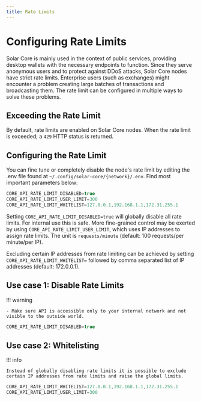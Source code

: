 ```yaml
---
title: Rate Limits
---
```


# Configuring Rate Limits

Solar Core is mainly used in the context of public services, providing desktop wallets with the necessary endpoints to function. Since they serve anonymous users and to protect against DDoS attacks, Solar Core nodes have strict rate limits. Enterprise users (such as exchanges) might encounter a problem creating large batches of transactions and broadcasting them. The rate limit can be configured in multiple ways to solve these problems.

## Exceeding the Rate Limit <a id="exceeding-the-rate-limit"></a>

By default, rate limits are enabled on Solar Core nodes. When the rate limit is exceeded; a `429` HTTP status is returned.

## Configuring the Rate Limit <a id="configuring-the-rate-limit"></a>

You can fine tune or completely disable the node's rate limit by editing the .env file found at `~/.config/solar-core/{network}/.env`. Find most important parameters below:

```javascript
CORE_API_RATE_LIMIT_DISABLED=true
CORE_API_RATE_LIMIT_USER_LIMIT=300
CORE_API_RATE_LIMIT_WHITELIST=127.0.0.1,192.168.1.1,172.31.255.1
```

Setting `CORE_API_RATE_LIMIT_DISABLED=true` will globally disable all rate limits. For internal use this is safe. More fine-grained control may be exerted by using `CORE_API_RATE_LIMIT_USER_LIMIT`, which uses IP addresses to assign rate limits. The unit is `requests/minute` (default: 100 requests/per minute/per IP).

Excluding certain IP addresses from rate limiting can be achieved by setting `CORE_API_RATE_LIMIT_WHITELIST=` followed by comma separated list of IP addresses (default: 172.0.0.1).

## Use case 1: Disable Rate Limits  <a id="disable-rate-limits"></a>

!!! warning

    - Make sure API is accessible only to your internal network and not visible to the outside world.

```javascript
CORE_API_RATE_LIMIT_DISABLED=true
```

## Use case 2: Whitelisting  <a id="white-listing"></a>

!!! info

    Instead of globally disabling rate limits it is possible to exclude certain IP addresses from rate limits and raise the global limits.

```javascript
CORE_API_RATE_LIMIT_WHITELIST=127.0.0.1,192.168.1.1,172.31.255.1
CORE_API_RATE_LIMIT_USER_LIMIT=300
```
